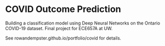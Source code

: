 # COVID Outcome Prediction
Building a classification model using Deep Neural Networks on the Ontario COVID-19 dataset. Final project for ECE657A at UW.

See rowandempster.github.io/portfolio/covid for details.
